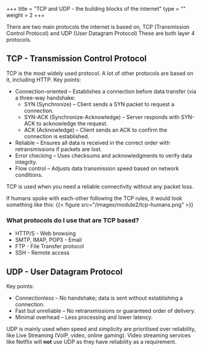 +++
title = "TCP and UDP - the building blocks of the internet"
type = ""
weight = 2
+++
 
There are two main protocols the internet is based on, TCP (Transmission Control Protocol) and UDP (User Datagram Protocol)
These are both layer 4 protocols.

## TCP - Transmission Control Protocol

TCP is the most widely used protocol. A lot of other protocols are based on it, including HTTP.
Key points:
* Connection-oriented – Establishes a connection before data transfer (via a three-way handshake: 
  * SYN (Synchronize) – Client sends a SYN packet to request a connection.
  * SYN-ACK (Synchronize-Acknowledge) – Server responds with SYN-ACK to acknowledge the request.
  * ACK (Acknowledge) – Client sends an ACK to confirm the connection is established.
* Reliable – Ensures all data is received in the correct order with retransmissions if packets are lost.
* Error checking – Uses checksums and acknowledgments to verify data integrity.
* Flow control – Adjusts data transmission speed based on network conditions.

TCP is used when you need a reliable connectivity without any packet loss.

If humans spoke with each-other following the TCP rules, it would look something like this:
{{< figure src="/images/module2/tcp-humans.png" >}}


### What protocols do I use that are TCP based?

* HTTP/S - Web browsing
* SMTP, IMAP, POP3 - Email
* FTP - File Transfer protocol
* SSH - Remote access

## UDP - User Datagram Protocol
Key points:
* Connectionless – No handshake; data is sent without establishing a connection.
* Fast but unreliable – No retransmissions or guaranteed order of delivery.
* Minimal overhead – Less processing and lower latency.

UDP is mainly used when speed and simplicity are prioritised over reliability, like Live Streaming (VoIP, video, online gaming). Video streaming services like Netflix will **not** use UDP as they have reliability as a requirement.
